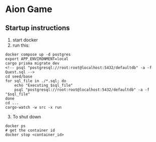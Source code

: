 # Aion Game

## Startup instructions

1. start docker
2. run this:
```
docker compose up -d postgres
export APP_ENVIRONMENT=local
cargo prisma migrate dev
<!-- psql "postgresql://root:root@localhost:5432/defaultdb" -a -f Quest.sql -->
cd seed/base
for sql_file in ./*.sql; do
    echo "Executing $sql_file"
    psql "postgresql://root:root@localhost:5432/defaultdb" -a -f "$sql_file"
done
cd ...
cargo-watch -w src -x run
```
3. To shut down
```
docker ps
# get the container id
docker stop <container_id>
```
